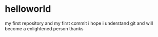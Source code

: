 # helloworld
my first repository
and my first commit
i hope i understand git and will become a enlightened person
thanks
